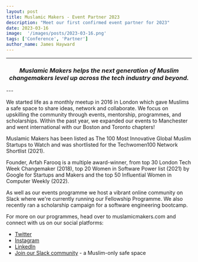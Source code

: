 ```yaml
---
layout: post
title: Muslamic Makers - Event Partner 2023
description: "Meet our first confirmed event partner for 2023"
date: 2023-03-16
image:  '/images/posts/2023-03-16.png'
tags: ['Conference', 'Partner']
author_name: James Hayward
---
```


----
<center>
<h3> <i>Muslamic Makers helps the next generation of Muslim changemakers level up across the tech industry and beyond.</i> </h3>
</center>
---

<br />

We started life as a monthly meetup in 2016 in London which gave Muslims a safe space to share ideas, network and collaborate. We focus on upskilling the community through events, mentorship, programmes, and scholarships. Within the past year, we expanded our events to Manchester and went international with our Boston and Toronto chapters!


Muslamic Makers has been listed as The 100 Most Innovative Global Muslim Startups to Watch and was shortlisted for the Techwomen100 Network Shortlist (2021).


Founder, Arfah Farooq is a multiple award-winner, from top 30 London Tech Week Changemaker (2018), top 20 Women in Software Power list (2021) by Google for Startups and Makers and the top 50 Influential Women in Computer Weekly (2022).


As well as our events programme we host a vibrant online community on Slack where we're currently running our Fellowship Programme. We also recently ran a scholarship campaign for a software engineering bootcamp. 


For more on our programmes, head over to muslamicmakers.com and connect with us on our social platforms:


- <a href="https://twitter.com/MuslamicMakers">Twitter</a>
- <a href="https://www.instagram.com/muslamicmakers/">Instagram</a>
- <a href="https://uk.linkedin.com/company/muslamic-makers">LinkedIn</a>
- <a href="https://muslamicmakers.com/join-our-slack/#">Join our Slack community</a> - a Muslim-only safe space